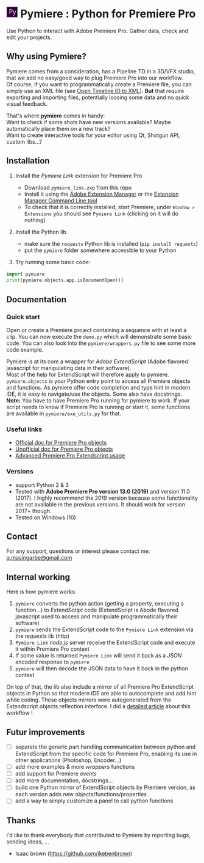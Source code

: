 # ![Pymiere logo](logo.png) Pymiere : Python for Premiere Pro
Use Python to interact with Adobe Premiere Pro. Gather data, check and edit your projects.

## Why using Pymiere?
Pymiere comes from a consideration, has a Pipeline TD in a 3D/VFX studio, that we add no easy/good way to plug Premiere Pro into our workflow.   
Of course, if you want to programmatically create a Premiere file, you can simply use an XML file (see [Open Timeline IO to XML](https://opentimelineio.readthedocs.io/en/latest/tutorials/adapters.html#final-cut-pro-xml)). **But** that require exporting and importing files, potentially loosing some data and no quick visual feedback.     

That's where **pymiere** comes in handy:    
Want to check if some shots have new versions available? Maybe automatically place them on a new track?      
Want to create interactive tools for your editor using Qt, Shotgun API, custom libs...?    

## Installation
  1. Install the _Pymiere Link_ extension for Premiere Pro
      * Download `pymiere_link.zxp` from this repo
      * Install it using the [Adobe Extension Manager](https://www.adobe.com/exchange/em_download/) or the [Extension Manager Command Line tool](https://partners.adobe.com/exchangeprogram/creativecloud/support/exman-com-line-tool.html)
      * To check that it is correctly installed, start Premiere, under `Window > Extensions` you should see `Pymiere Link` (clicking on it will do nothing)
  
  2. Install the Python lib
      * make sure the `requests` Python lib is installed (`pip install requests`)
      * put the `pymiere` folder somewhere accessible to your Python
      
  3. Try running some basic code:
```python
import pymiere
print(pymiere.objects.app.isDocumentOpen())
```

## Documentation
### Quick start
Open or create a Premiere project containing a sequence with at least a clip. You can now execute the `demo.py` which will demonstrate some basic code. You can also look into the `pymiere/wrappers.py` file to see some more code example.   

Pymiere is at its core a wrapper for _Adobe ExtendScript_ (Adobe flavored javascript for manipulating data in their software).   
Most of the help for ExtendScript will therefore apply to pymiere.    
`pymiere.objects` is your Python entry point to access all Premiere objects and functions. As pymiere offer code completion and type hint in modern IDE, it is easy to navigate/use the objects. Some also have docstrings.    
**Note:** You have to have Premiere Pro running for pymiere to work. If your script needs to know if Premiere Pro is running or start it, some functions are available in `pymiere/exe_utils.py` for that.

### Useful links
* [Official doc for Premiere Pro objects](http://ppro.aenhancers.com/)
* [Unofficial doc for Premiere Pro objects](http://www.brysonmichael.com/premiereapi/objects)
* [Advanced Premiere Pro Extendscript usage](https://github.com/Adobe-CEP/Samples/blob/master/PProPanel/jsx/PPRO/Premiere.jsx)

### Versions
  * support Python 2 & 3   
  * Tested with **Adobe Premiere Pro version 13.0 (2019)** and version 11.0 (2017). I highly recommend the 2019 version because some functionality are not available in the previous versions. It should work for version 2017+ though.
  * Tested on Windows (10)

## Contact
For any support, questions or interest please contact me: <a href="mailto:q.masingarbe@gmail.com">q.masingarbe@gmail.com</a>

## Internal working
Here is how pymiere works:
1. `pymiere` converts the python action (getting a property, executing a function...) to _ExtendScript_ code (ExtendScript is Abode flavored javascript used to access and manipulate programmatically their software)
2. `pymiere` sends the ExtendScript code to the `Pymiere Link` extension via the _requests_ lib (http)
3. `Pymiere Link` _node.js_ server receive the ExtendScript code and execute it within Premiere Pro context
4. If some value is returned `Pymiere Link` will send it back as a _JSON encoded_ response to `pymiere`
5. `pymiere` will then decode the JSON data to have it back in the python context

On top of that, the lib also include a mirror of all Premiere Pro ExtendScript objects in Python so that modern IDE are able to autocomplete and add hint while coding.
These objects mirrors were autogenerated from the Extendscript objects reflection interface.
I did a [detailed article](https://www.linkedin.com/pulse/python-control-adobe-applications-quentin-masingarbe/) about this workflow !

## Futur improvements
 - [ ] separate the generic part handling communication between python and ExtendScript from the specific code for Premiere Pro, enabling its use in other applications (Photoshop, Encoder...)
 - [ ] add more examples & more _wrappers_ functions
 - [ ] add support for Premiere _events_
 - [ ] add more documentation, docstrings...
 - [ ] build one Python mirror of ExtendScript objects by Premiere version, as each version adds new objects/functions/properties
 - [ ] add a way to simply customize a panel to call python functions
 
 ## Thanks
 I'd like to thank everybody that contributed to Pymiere by reporting bugs, sending ideas, ...
 - Isaac brown (https://github.com/ikebenbrown)
